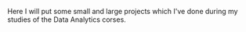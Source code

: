 Here I will put some small and large projects which I've done during my studies of the Data Analytics corses.
